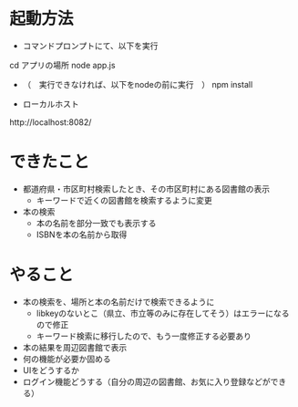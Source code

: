 # 起動方法
- コマンドプロンプトにて、以下を実行

cd アプリの場所
node app.js

- （　実行できなければ、以下をnodeの前に実行　）
npm install


- ローカルホスト

http://localhost:8082/


# できたこと

- 都道府県・市区町村検索したとき、その市区町村にある図書館の表示
  - キーワードで近くの図書館を検索するように変更
- 本の検索
  - 本の名前を部分一致でも表示する
  - ISBNを本の名前から取得

# やること

- 本の検索を、場所と本の名前だけで検索できるように
  - libkeyのないとこ（県立、市立等のみに存在してそう）はエラーになるので修正
  - キーワード検索に移行したので、もう一度修正する必要あり
- 本の結果を周辺図書館で表示
- 何の機能が必要か固める
- UIをどうするか
- ログイン機能どうする（自分の周辺の図書館、お気に入り登録などができる）
